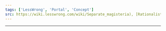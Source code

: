 ```yaml
---
tags: ['LessWrong', 'Portal', 'Concept']
src: https://wiki.lesswrong.com/wiki/Separate_magisteria), [Rationalist Taboo](https://www.lesswrong.com/tag/rationalist-taboo
---
```




---

